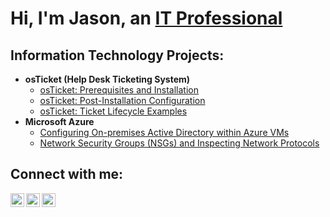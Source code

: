 <h1>Hi, I'm Jason, an <a href="https://linkedin.com/in/jason-mcbean-37ba9537">IT Professional</a></h1>

<h2>Information Technology Projects:</h2>

- <b>osTicket (Help Desk Ticketing System)</b>
  - [osTicket: Prerequisites and Installation](https://github.com/nosajmcnaeb/osticket-prereqs)
  - [osTicket: Post-Installation Configuration](https://github.com/nosajmcnaeb/post-install-config)
  - [osTicket: Ticket Lifecycle Examples](https://github.com/nosajmcnaeb/ticket-lifecycle)
- <b>Microsoft Azure</b>
  - [Configuring On-premises Active Directory within Azure VMs](https://github.com/nosajmcnaeb/configure-ad)
  - [Network Security Groups (NSGs) and Inspecting Network Protocols](https://github.com/nosajmcnaeb/azure-network-protocols)

<h2>Connect with me:</h2>

[<img align="left" alt="Jason | Twitter" width="22px" src="https://cdn.jsdelivr.net/npm/simple-icons@v3/icons/twitter.svg" />][twitter]
[<img align="left" alt="Jason | LinkedIn" width="22px" src="https://cdn.jsdelivr.net/npm/simple-icons@v3/icons/linkedin.svg" />][linkedin]
[<img align="left" alt="Jason | Instagram" width="22px" src="https://cdn.jsdelivr.net/npm/simple-icons@v3/icons/instagram.svg" />][instagram]

[twitter]: https://twitter.com/....
[instagram]: https://www.instagram.com/...
[linkedin]: https://linkedin.com/in/....
